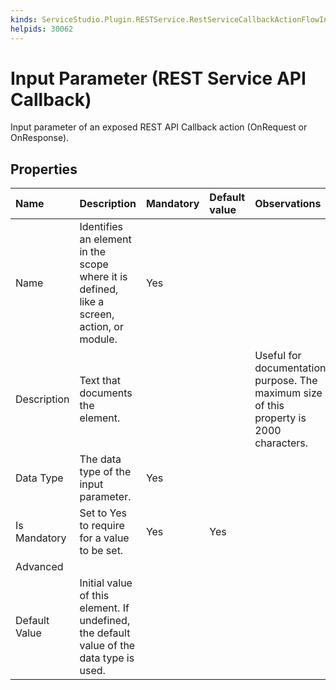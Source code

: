 ```yaml
---
kinds: ServiceStudio.Plugin.RESTService.RestServiceCallbackActionFlowInputDescriptor
helpids: 30062
---
```


# Input Parameter \(REST Service API Callback\)

Input parameter of an exposed REST API Callback action \(OnRequest or OnResponse\).

## Properties

| Name | Description | Mandatory | Default value | Observations |
| :--- | :--- | :--- | :--- | :--- |
| Name | Identifies an element in the scope where it is defined, like a screen, action, or module. | Yes |  |  |
| Description | Text that documents the element. |  |  | Useful for documentation purpose. The maximum size of this property is 2000 characters. |
| Data Type | The data type of the input parameter. | Yes |  |  |
| Is Mandatory | Set to Yes to require for a value to be set. | Yes | Yes |  |
| Advanced |  |  |  |  |
| Default Value | Initial value of this element. If undefined, the default value of the data type is used. |  |  |  |

